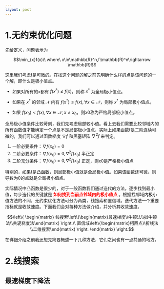 ```yaml
---
layout: post
---
```


# 1.无约束优化问题

先给定义，问题表示为

$$\min_{x}f(x)\\
where\ x\in\mathbb{R}^n,f:\mathbb{R}^n\rightarrow \mathbb{R}$$

这里我们考虑f是可微的。在找这个问题的解之前先明确什么样的点是该问题的一个解，即什么是极小值点。

- 如果对所有的x都有 $f(x^{*})\leqslant f(x)$，则称 $x^*$ 为全局极小值点。

- 如果在 $x^*$ 的邻域 $\mathcal N$ 内有 $f(x^*)\leqslant f(x),\forall x\in\mathcal N$，则称 $x^*$ 为局部极小值点。

- 如果 $f(x_0)<f(x),\forall x\in\mathcal N,x\neq x_0$，则x0称为严格局部极小值点。

全局极小值条件比较苛刻，我们先考虑局部较小值。看上去我们需要比较邻域内的所有函数值才能确定一个点是不是局部极小值点，实际上如果函数f是二阶连续可微的，我们可以通过函数梯度 $\nabla f$ 和黑塞矩阵 $\nabla^2f$ 来判定。

1. 一阶必要条件：$\nabla f(x_0)=0$
2. 二阶必要条件：$\nabla f(x_0)=0, \nabla^2f(x_0)$ 半正定
3. 二阶充分条件：$\nabla f(x_0)=0, \nabla^2f(x_0)$ 正定，则x0是严格极小值点

特别的，如果f是凸函数，则局部极小值就是全局极小值。如果该函数还可微，则导数为0的点就是全局极小值点。

实际情况中凸函数是很少的，对于一般函数我们通过迭代的方法，逐步找到最小值，每步迭代的关键就是 **<font color=#FF0000>如何找到当前点邻域内的极小值点</font>** 。根据找邻域内极小值方法的不同，无约束优化方法可分为两类，线搜索和置信域。迭代方法一个重要指标就是收敛速度。下面我们会对每种方法做介绍，并分析其收敛速度。

$$\left\{
  \begin{matrix}
   线搜索\left\{\begin{matrix}最速梯度\\牛顿法\\拟牛顿法\\共轭梯度法\end{matrix} \right.\\
   置信域\left\{\begin{matrix}柯西点\\折线法\\二维搜索\end{matrix} \right.
  \end{matrix}
\right.$$

在详细介绍之前我还想先简要概述一下几种方法，它们之间也有一点共通的地方。

# 2.线搜索

## 最速梯度下降法
